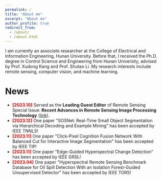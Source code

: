 ```yaml
---
permalink: /
title: "About me"
excerpt: "About me"
author_profile: true
redirect_from: 
  - /about/
  - /about.html
---
```


I am currently an associate researcher at the College of Electrical and Information Engineering, Hunan University. Before that, I received the Ph.D. degree in Control Science and Engineering from Hunan University, advised by Prof. Xudong Kang and Prof. Shutao Li. My research interests include remote sensing, computer vision, and machine learning.

News
======
<ul>

<li> <b><font color="#FF0000">[2023.10]</font></b> Served as the <b>Leading Guest Editor</b> of Remote Sensing Special Issue: <b>Recent Advances in Remote Sensing Image Processing Technology</b> (<a href="https://www.mdpi.com/journal/remotesensing/special_issues/4ZEOP3RS52" target="_blank">link</a>).</li>

<li> <b><font color="#FF0000">[2023.12]</font></b> One paper "SOSNet: Real-Time Small Object Segmentation via Hierarchical Decoding and Example Mining" has been accepted by IEEE TNNLS!</li>

<li> <b><font color="#FF0000">[2023.11]</font></b> One paper "Click-Pixel Cognition Fusion Network With Balanced Cut for Interactive Image Segmentation" has been accepted by IEEE TIP!</li>
  
<li> <b><font color="#FF0000">[2023.11]</font></b> One paper "Edge-Guided Hyperspectral Change Detection" has been accepted by IEEE GRSL!</li>
 
<li> <b><font color="#FF0000">[2023.04]</font></b> One paper "Hyperspectral Remote Sensing Benchmark Database for Oil Spill Detection With an Isolation Forest-Guided Unsupervised Detector" has been accepted by IEEE TGRS!</li>

</ul>
<br />


